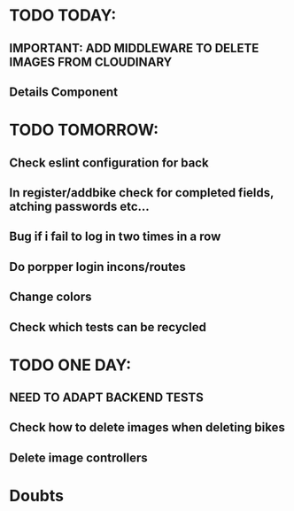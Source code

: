# TODO TODAY:

## IMPORTANT: ADD MIDDLEWARE TO DELETE IMAGES FROM CLOUDINARY

## Details Component





# TODO TOMORROW:

## Check eslint configuration for back 

## In register/addbike check for completed fields, atching passwords etc...

## Bug if i fail to log in two times in a row

## Do porpper login incons/routes


## Change colors

## Check which tests can be recycled

# TODO ONE DAY:

## NEED TO ADAPT BACKEND TESTS

## Check how to delete images when deleting bikes

## Delete image controllers
# Doubts
